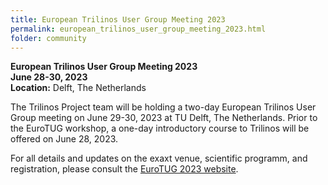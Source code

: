 ```yaml
---
title: European Trilinos User Group Meeting 2023
permalink: european_trilinos_user_group_meeting_2023.html
folder: community
---
```


**European Trilinos User Group Meeting 2023**  
**June 28-30, 2023**  
**Location:** Delft, The Netherlands

The Trilinos Project team will be holding a two-day European Trilinos User Group meeting on June 29-30, 2023 at TU Delft, The Netherlands. Prior to the EuroTUG workshop, a one-day introductory course to Trilinos will be offered on June 28, 2023.

For all details and updates on the exaxt venue, scientific programm, and registration, please consult the [EuroTUG 2023 website](https://eurotug.github.io).

